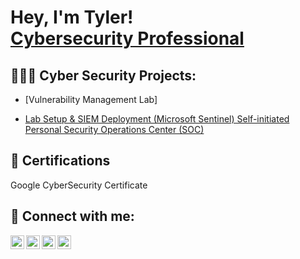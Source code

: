 <h1>Hey, I'm Tyler! <br/><a <a href="https://www.linkedin.com/in/tylerelliotjohnson/">Cybersecurity Professional</a></a></h1>

<h2>👨🏾‍💻 Cyber Security Projects:</h2>

- [Vulnerability Management Lab]

- [Lab Setup & SIEM Deployment (Microsoft Sentinel) Self-initiated Personal Security Operations Center (SOC)](https://github.com/TEJohnson94/SEIM-SOC-Lab-Setup/tree/main)


<h2>📝 Certifications</h2>
Google CyberSecurity Certificate

<h2> 🤳 Connect with me:</h2>

[<img align="left" alt="JoshMadakor | YouTube" width="22px" src="https://cdn.jsdelivr.net/npm/simple-icons@v3/icons/youtube.svg" />][youtube]
[<img align="left" alt="JoshMadakor | Twitter" width="22px" src="https://cdn.jsdelivr.net/npm/simple-icons@v3/icons/twitter.svg" />][twitter]
[<img align="left" alt="JoshMadakor | LinkedIn" width="22px" src="https://cdn.jsdelivr.net/npm/simple-icons@v3/icons/linkedin.svg" />][linkedin]
[<img align="left" alt="JoshMadakor | Instagram" width="22px" src="https://cdn.jsdelivr.net/npm/simple-icons@v3/icons/instagram.svg" />][instagram]

[twitter]: https://twitter.com/joshmadakor
[youtube]: https://www.youtube.com/c/joshmadakor
[instagram]: https://www.instagram.com/joshmadakor/
[linkedin]: https://linkedin.com/in/joshmadakor


